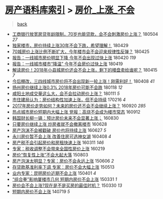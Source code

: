 [房产语料库索引](../../README.md)  > [房价_上涨_不会](房价_上涨_不会.md)
====
> [back](../README.md)

- [工商银行放宽房贷年龄限制，70岁也能贷款，会不会刺激房价上涨？](http://jkwz.applinzi.com/ittc/7098888356840866833.html#%E5%B7%A5%E5%95%86%E9%93%B6%E8%A1%8C%E6%94%BE%E5%AE%BD%E6%88%BF%E8%B4%B7%E5%B9%B4%E9%BE%84%E9%99%90%E5%88%B6%EF%BC%8C70%E5%B2%81%E4%B9%9F%E8%83%BD%E8%B4%B7%E6%AC%BE%EF%BC%8C%E4%BC%9A%E4%B8%8D%E4%BC%9A%E5%88%BA%E6%BF%80%E6%88%BF%E4%BB%B7%E4%B8%8A%E6%B6%A8%EF%BC%9F) 180504 *27* 
- [独家楼市，房价持续上涨30年不会下跌，希望理解！](http://jkwz.applinzi.com/ittc/7097318966626354182.html#%E7%8B%AC%E5%AE%B6%E6%A5%BC%E5%B8%82%EF%BC%8C%E6%88%BF%E4%BB%B7%E6%8C%81%E7%BB%AD%E4%B8%8A%E6%B6%A830%E5%B9%B4%E4%B8%8D%E4%BC%9A%E4%B8%8B%E8%B7%8C%EF%BC%8C%E5%B8%8C%E6%9C%9B%E7%90%86%E8%A7%A3%EF%BC%81) 180429  
- [70城房价上涨比例不断扩大，今年楼市会不会迎来规律性反弹？](http://jkwz.applinzi.com/ittc/7095831070966809611.html#70%E5%9F%8E%E6%88%BF%E4%BB%B7%E4%B8%8A%E6%B6%A8%E6%AF%94%E4%BE%8B%E4%B8%8D%E6%96%AD%E6%89%A9%E5%A4%A7%EF%BC%8C%E4%BB%8A%E5%B9%B4%E6%A5%BC%E5%B8%82%E4%BC%9A%E4%B8%8D%E4%BC%9A%E8%BF%8E%E6%9D%A5%E8%A7%84%E5%BE%8B%E6%80%A7%E5%8F%8D%E5%BC%B9%EF%BC%9F) 180425  
- [报告：一线城市房价明显下降 今年不会出现过快上涨](http://jkwz.applinzi.com/ittc/7093960019706119178.html#%E6%8A%A5%E5%91%8A%EF%BC%9A%E4%B8%80%E7%BA%BF%E5%9F%8E%E5%B8%82%E6%88%BF%E4%BB%B7%E6%98%8E%E6%98%BE%E4%B8%8B%E9%99%8D+%E4%BB%8A%E5%B9%B4%E4%B8%8D%E4%BC%9A%E5%87%BA%E7%8E%B0%E8%BF%87%E5%BF%AB%E4%B8%8A%E6%B6%A8) 180420 *119* 
- [报告：一线城市楼市“降温” 今年不会房价过快上涨](http://jkwz.applinzi.com/ittc/7093717416175731728.html#%E6%8A%A5%E5%91%8A%EF%BC%9A%E4%B8%80%E7%BA%BF%E5%9F%8E%E5%B8%82%E6%A5%BC%E5%B8%82%E2%80%9C%E9%99%8D%E6%B8%A9%E2%80%9D+%E4%BB%8A%E5%B9%B4%E4%B8%8D%E4%BC%9A%E6%88%BF%E4%BB%B7%E8%BF%87%E5%BF%AB%E4%B8%8A%E6%B6%A8) 180419  
- [解读房价！2018年小县城房价还会不会上涨，剩下的楼盘卖给谁呢？](http://jkwz.applinzi.com/ittc/7092270695512015883.html#%E8%A7%A3%E8%AF%BB%E6%88%BF%E4%BB%B7%EF%BC%812018%E5%B9%B4%E5%B0%8F%E5%8E%BF%E5%9F%8E%E6%88%BF%E4%BB%B7%E8%BF%98%E4%BC%9A%E4%B8%8D%E4%BC%9A%E4%B8%8A%E6%B6%A8%EF%BC%8C%E5%89%A9%E4%B8%8B%E7%9A%84%E6%A5%BC%E7%9B%98%E5%8D%96%E7%BB%99%E8%B0%81%E5%91%A2%EF%BC%9F) 180415 *7* 
- [今后棚改，三四线城市房价将不会出现新一轮上涨！刚需利好！](http://jkwz.applinzi.com/ittc/7089616325523801094.html#%E4%BB%8A%E5%90%8E%E6%A3%9A%E6%94%B9%EF%BC%8C%E4%B8%89%E5%9B%9B%E7%BA%BF%E5%9F%8E%E5%B8%82%E6%88%BF%E4%BB%B7%E5%B0%86%E4%B8%8D%E4%BC%9A%E5%87%BA%E7%8E%B0%E6%96%B0%E4%B8%80%E8%BD%AE%E4%B8%8A%E6%B6%A8%EF%BC%81%E5%88%9A%E9%9C%80%E5%88%A9%E5%A5%BD%EF%BC%81) 180408 *41* 
- [扬州房价继续上涨0.3% 2018年房价可能不会跌](http://jkwz.applinzi.com/ittc/7059928551371834378.html#%E6%89%AC%E5%B7%9E%E6%88%BF%E4%BB%B7%E7%BB%A7%E7%BB%AD%E4%B8%8A%E6%B6%A80.3%25+2018%E5%B9%B4%E6%88%BF%E4%BB%B7%E5%8F%AF%E8%83%BD%E4%B8%8D%E4%BC%9A%E8%B7%8C) 180118 *12* 
- [咸阳土地成交量这么大，会不会拉动房价上涨？](http://jkwz.applinzi.com/ittc/7057285073491985424.html#%E5%92%B8%E9%98%B3%E5%9C%9F%E5%9C%B0%E6%88%90%E4%BA%A4%E9%87%8F%E8%BF%99%E4%B9%88%E5%A4%A7%EF%BC%8C%E4%BC%9A%E4%B8%8D%E4%BC%9A%E6%8B%89%E5%8A%A8%E6%88%BF%E4%BB%B7%E4%B8%8A%E6%B6%A8%EF%BC%9F) 180111 *5* 
- [市住建局认为：房价结构性加速上涨，但不会持续](http://jkwz.applinzi.com/ittc/6935245578224272389.html#%E5%B8%82%E4%BD%8F%E5%BB%BA%E5%B1%80%E8%AE%A4%E4%B8%BA%EF%BC%9A%E6%88%BF%E4%BB%B7%E7%BB%93%E6%9E%84%E6%80%A7%E5%8A%A0%E9%80%9F%E4%B8%8A%E6%B6%A8%EF%BC%8C%E4%BD%86%E4%B8%8D%E4%BC%9A%E6%8C%81%E7%BB%AD) 170216 *4* 
- [2017年房价走势如何？未来的房价还不会不会继续上涨？](http://jkwz.applinzi.com/ittc/6879904112149267460.html#2017%E5%B9%B4%E6%88%BF%E4%BB%B7%E8%B5%B0%E5%8A%BF%E5%A6%82%E4%BD%95%EF%BC%9F%E6%9C%AA%E6%9D%A5%E7%9A%84%E6%88%BF%E4%BB%B7%E8%BF%98%E4%B8%8D%E4%BC%9A%E4%B8%8D%E4%BC%9A%E7%BB%A7%E7%BB%AD%E4%B8%8A%E6%B6%A8%EF%BC%9F) 160920 *285* 
- [热点城市房价短期内大幅上涨 党报：高烧不会成为楼市常态](http://jkwz.applinzi.com/ittc/6876885820211987460.html#%E7%83%AD%E7%82%B9%E5%9F%8E%E5%B8%82%E6%88%BF%E4%BB%B7%E7%9F%AD%E6%9C%9F%E5%86%85%E5%A4%A7%E5%B9%85%E4%B8%8A%E6%B6%A8+%E5%85%9A%E6%8A%A5%EF%BC%9A%E9%AB%98%E7%83%A7%E4%B8%8D%E4%BC%9A%E6%88%90%E4%B8%BA%E6%A5%BC%E5%B8%82%E5%B8%B8%E6%80%81) 160912  
- [韩国财长柳一镐：预计房价未来不会显著上涨；](http://jkwz.applinzi.com/ittc/6872161802300949508.html#%E9%9F%A9%E5%9B%BD%E8%B4%A2%E9%95%BF%E6%9F%B3%E4%B8%80%E9%95%90%EF%BC%9A%E9%A2%84%E8%AE%A1%E6%88%BF%E4%BB%B7%E6%9C%AA%E6%9D%A5%E4%B8%8D%E4%BC%9A%E6%98%BE%E8%91%97%E4%B8%8A%E6%B6%A8%EF%BC%9B) 160830  
- [只要房价继续上涨 炒房者就不会撤离楼市](http://jkwz.applinzi.com/ittc/6848568845182436356.html#%E5%8F%AA%E8%A6%81%E6%88%BF%E4%BB%B7%E7%BB%A7%E7%BB%AD%E4%B8%8A%E6%B6%A8+%E7%82%92%E6%88%BF%E8%80%85%E5%B0%B1%E4%B8%8D%E4%BC%9A%E6%92%A4%E7%A6%BB%E6%A5%BC%E5%B8%82) 160628  
- [房产泡沫不会被戳破 房价也将持续上涨](http://jkwz.applinzi.com/ittc/6848374769870963717.html#%E6%88%BF%E4%BA%A7%E6%B3%A1%E6%B2%AB%E4%B8%8D%E4%BC%9A%E8%A2%AB%E6%88%B3%E7%A0%B4+%E6%88%BF%E4%BB%B7%E4%B9%9F%E5%B0%86%E6%8C%81%E7%BB%AD%E4%B8%8A%E6%B6%A8) 160627 *5* 
- [永川房价暂不会上涨 改善住房可选神女湖](http://jkwz.applinzi.com/ittc/6818522831243445253.html#%E6%B0%B8%E5%B7%9D%E6%88%BF%E4%BB%B7%E6%9A%82%E4%B8%8D%E4%BC%9A%E4%B8%8A%E6%B6%A8+%E6%94%B9%E5%96%84%E4%BD%8F%E6%88%BF%E5%8F%AF%E9%80%89%E7%A5%9E%E5%A5%B3%E6%B9%96) 160408 *4* 
- [房产税不会引起房价和房租快速上涨](http://jkwz.applinzi.com/ittc/6808276824517772293.html#%E6%88%BF%E4%BA%A7%E7%A8%8E%E4%B8%8D%E4%BC%9A%E5%BC%95%E8%B5%B7%E6%88%BF%E4%BB%B7%E5%92%8C%E6%88%BF%E7%A7%9F%E5%BF%AB%E9%80%9F%E4%B8%8A%E6%B6%A8) 160311 *146* 
- [专家：税收调整不会带来全国性房价上涨](http://jkwz.applinzi.com/ittc/6800604677318116356.html#%E4%B8%93%E5%AE%B6%EF%BC%9A%E7%A8%8E%E6%94%B6%E8%B0%83%E6%95%B4%E4%B8%8D%E4%BC%9A%E5%B8%A6%E6%9D%A5%E5%85%A8%E5%9B%BD%E6%80%A7%E6%88%BF%E4%BB%B7%E4%B8%8A%E6%B6%A8) 160219  
- [房价“恢复性上涨”不会大起大落](http://jkwz.applinzi.com/ittc/547650611437232209.html#%E6%88%BF%E4%BB%B7%E2%80%9C%E6%81%A2%E5%A4%8D%E6%80%A7%E4%B8%8A%E6%B6%A8%E2%80%9D%E4%B8%8D%E4%BC%9A%E5%A4%A7%E8%B5%B7%E5%A4%A7%E8%90%BD) 150803  
- [房产泡沫太明显？专家：房价不会永远上涨](http://jkwz.applinzi.com/ittc/547650611417495863.html#%E6%88%BF%E4%BA%A7%E6%B3%A1%E6%B2%AB%E5%A4%AA%E6%98%8E%E6%98%BE%EF%BC%9F%E4%B8%93%E5%AE%B6%EF%BC%9A%E6%88%BF%E4%BB%B7%E4%B8%8D%E4%BC%9A%E6%B0%B8%E8%BF%9C%E4%B8%8A%E6%B6%A8) 150606 *2* 
- [存贷款基准利率下调 专家：房价不会大幅上涨](http://jkwz.applinzi.com/ittc/547650611413858154.html#%E5%AD%98%E8%B4%B7%E6%AC%BE%E5%9F%BA%E5%87%86%E5%88%A9%E7%8E%87%E4%B8%8B%E8%B0%83+%E4%B8%93%E5%AE%B6%EF%BC%9A%E6%88%BF%E4%BB%B7%E4%B8%8D%E4%BC%9A%E5%A4%A7%E5%B9%85%E4%B8%8A%E6%B6%A8) 150513  
- [业内专家：昆明房价近期不会上涨](http://jkwz.applinzi.com/ittc/547650611396610947.html#%E4%B8%9A%E5%86%85%E4%B8%93%E5%AE%B6%EF%BC%9A%E6%98%86%E6%98%8E%E6%88%BF%E4%BB%B7%E8%BF%91%E6%9C%9F%E4%B8%8D%E4%BC%9A%E4%B8%8A%E6%B6%A8) 150401 *4* 
- [“组合拳”影响厦楼市几何 短期内房价不会上涨](http://jkwz.applinzi.com/ittc/547650611402652256.html#%E2%80%9C%E7%BB%84%E5%90%88%E6%8B%B3%E2%80%9D%E5%BD%B1%E5%93%8D%E5%8E%A6%E6%A5%BC%E5%B8%82%E5%87%A0%E4%BD%95+%E7%9F%AD%E6%9C%9F%E5%86%85%E6%88%BF%E4%BB%B7%E4%B8%8D%E4%BC%9A%E4%B8%8A%E6%B6%A8) 150331 *1* 
- [房价会不会上涨?现在是不是买房的最佳时机？](http://jkwz.applinzi.com/ittc/547650611402605096.html#%E6%88%BF%E4%BB%B7%E4%BC%9A%E4%B8%8D%E4%BC%9A%E4%B8%8A%E6%B6%A8%3F%E7%8E%B0%E5%9C%A8%E6%98%AF%E4%B8%8D%E6%98%AF%E4%B9%B0%E6%88%BF%E7%9A%84%E6%9C%80%E4%BD%B3%E6%97%B6%E6%9C%BA%EF%BC%9F) 150330 *13* 
- [短期内房价不会上涨](http://jkwz.applinzi.com/ittc/547650611368905522.html#%E7%9F%AD%E6%9C%9F%E5%86%85%E6%88%BF%E4%BB%B7%E4%B8%8D%E4%BC%9A%E4%B8%8A%E6%B6%A8) 140719 *5* 
